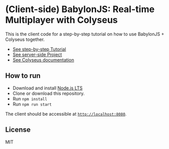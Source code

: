 # (Client-side) BabylonJS: Real-time Multiplayer with Colyseus

This is the client code for a step-by-step tutorial on how to use BabylonJS + Colyseus together.

- [See step-by-step Tutorial](https://doc.babylonjs.com/guidedLearning/multiplayer/Colyseus)
- [See server-side Project](https://github.com/colyseus/tutorial-babylonjs-server)
- [See Colyseus documentation](https://docs.colyseus.io/)

## How to run

- Download and install [Node.js LTS](https://nodejs.org/en/download/)
- Clone or download this repository.
- Run `npm install`
- Run `npm run start`

The client should be accessible at [`http://localhost:8080`](http://localhost:8080).

## License

MIT
